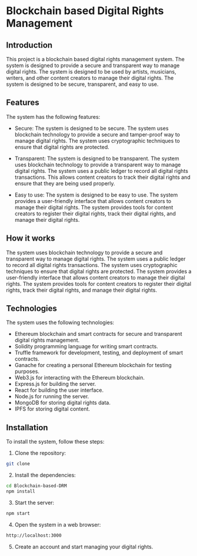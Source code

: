 # Blockchain based Digital Rights Management 

## Introduction

This project is a blockchain based digital rights management system. The system is designed to provide a secure and transparent way to manage digital rights. The system is designed to be used by artists, musicians, writers, and other content creators to manage their digital rights. The system is designed to be secure, transparent, and easy to use. 

## Features
The system has the following features:

- Secure: The system is designed to be secure. The system uses blockchain technology to provide a secure and tamper-proof way to manage digital rights. The system uses cryptographic techniques to ensure that digital rights are protected.

- Transparent: The system is designed to be transparent. The system uses blockchain technology to provide a transparent way to manage digital rights. The system uses a public ledger to record all digital rights transactions. This allows content creators to track their digital rights and ensure that they are being used properly.

- Easy to use: The system is designed to be easy to use. The system provides a user-friendly interface that allows content creators to manage their digital rights. The system provides tools for content creators to register their digital rights, track their digital rights, and manage their digital rights.

## How it works

The system uses blockchain technology to provide a secure and transparent way to manage digital rights. The system uses a public ledger to record all digital rights transactions. The system uses cryptographic techniques to ensure that digital rights are protected. The system provides a user-friendly interface that allows content creators to manage their digital rights. The system provides tools for content creators to register their digital rights, track their digital rights, and manage their digital rights.

## Technologies
The system uses the following technologies:

- Ethereum blockchain and smart contracts for secure and transparent digital rights management.
- Solidity programming language for writing smart contracts.
- Truffle framework for development, testing, and deployment of smart contracts.
- Ganache for creating a personal Ethereum blockchain for testing purposes.
- Web3.js for interacting with the Ethereum blockchain.
- Express.js for building the server.
- React for building the user interface.
- Node.js for running the server.
- MongoDB for storing digital rights data.
- IPFS for storing digital content.

## Installation

To install the system, follow these steps:

1. Clone the repository:

```bash
git clone 
```

2. Install the dependencies:

```bash
cd Blockchain-based-DRM
npm install
```

3. Start the server:

```bash
npm start
```

4. Open the system in a web browser:

```bash
http://localhost:3000
```

5. Create an account and start managing your digital rights.
